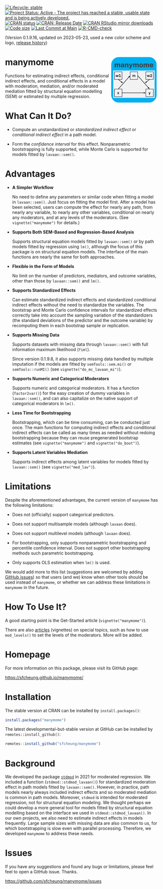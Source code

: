 <!-- badges: start -->
[![Lifecycle: stable](https://img.shields.io/badge/lifecycle-stable-brightgreen.svg)](https://lifecycle.r-lib.org/articles/stages.html#stable)
[![Project Status: Active - The project has reached a stable, usable state and is being actively developed.](https://www.repostatus.org/badges/latest/active.svg)](https://www.repostatus.org/#active)
[![CRAN status](https://www.r-pkg.org/badges/version/manymome?color=blue)](https://CRAN.R-project.org/package=manymome)
[![CRAN: Release Date](https://www.r-pkg.org/badges/last-release/manymome?color=blue)](https://cran.r-project.org/package=manymome)
[![CRAN RStudio mirror downloads](https://cranlogs.r-pkg.org/badges/grand-total/manymome?color=blue)](https://r-pkg.org/pkg/manymome)
[![Code size](https://img.shields.io/github/languages/code-size/sfcheung/manymome.svg)](https://github.com/sfcheung/manymome)
[![Last Commit at Main](https://img.shields.io/github/last-commit/sfcheung/manymome.svg)](https://github.com/sfcheung/manymome/commits/main)
[![R-CMD-check](https://github.com/sfcheung/manymome/actions/workflows/R-CMD-check.yaml/badge.svg)](https://github.com/sfcheung/manymome/actions/workflows/R-CMD-check.yaml)
<!-- badges: end -->

(Version 0.1.9.16, updated on 2023-05-23, used a new color scheme and logo, [release history](https://sfcheung.github.io/manymome/news/index.html))

# manymome  <img src="man/figures/logo.png" align="right" height="150" />

Functions for estimating indirect effects, conditional indirect
effects, and conditional effects in a model with
moderation, mediation, and/or moderated mediation fitted
by structural equation modelling (SEM) or estimated
by multiple regression.

# What Can It Do?

- Compute an unstandardized or *standardized* *indirect* *effect* or
  *conditional* *indirect* *effect* in a path model.

- Form the *confidence* *interval* for this effect.
  Nonparametric bootstrapping is fully supported,
  while Monte Carlo is supported for models
  fitted by `lavaan::sem()`.

# Advantages

- **A Simpler Workflow**

  No need to define any parameters or similar
  code when
  fitting a model in `lavaan::sem()`. Just focus on fitting
  the model first. After a model has
  been selected, users can compute the effect for nearly any path, from
  nearly any variable, to nearly any other variables, conditional on
  nearly any moderators,
  and at any levels of the moderators.
  (See `vignette("manymome")` for details.)

- **Supports Both SEM-Based and Regression-Based Analysis**

  Supports structural equation models fitted by `lavaan::sem()` or by
  path models fitted by regression using `lm()`, although the
  focus of this package is on structural equation models.
  The interface of the main functions are nearly the same for
  both approaches.

- **Flexible in the Form of Models**

  No limit on the number of predictors, mediators, and
  outcome variables, other than those by `lavaan::sem()` and `lm()`.

- **Supports Standardized Effects**

  Can estimate standardized indirect effects and standardized
  conditional indirect effects without the need to standardize
  the variables. The bootstrap and Monte Carlo
  confidence intervals for standardized
  effects correctly take into account the sampling variation
  of the standardizers (the standard deviations of the predictor
  and the outcome variable) by recomputing them in each bootstrap
  sample or replication.

- **Supports Missing Data**

  Supports datasets with missing data
  through `lavaan::sem()` with full information maximum likelihood (`fiml`).

  Since version 0.1.9.8, it also supports missing data handled
  by multiple imputation if the models are fitted by `semTools::sem.mi()`
  or `semTools::runMI()` (see `vignette("do_mc_lavaan_mi")`).

- **Supports Numeric and Categorical Moderators**

  Supports numeric and
  categorical moderators. It has a function (`factor2var()`) for the easy
  creation of dummy variables in `lavaan::sem()`, and can also capitalize on
  the native support of categorical moderators in `lm()`.

- **Less Time for Bootstrapping**

  Bootstrapping, which can be time consuming, can
  be conducted just once. The main functions for computing indirect effects
  and conditional indirect effects can be called as many times as needed without redoing
  bootstrapping because they can reuse pregenerated bootstrap
  estimates (see `vignette("manymome")` and `vignette("do_boot")`).

- **Supports Latent Variables Mediation**

  Supports indirect effects among
  latent variables for models fitted by `lavaan::sem()` (see
  `vignette("med_lav")`).

# Limitations

Despite the aforementioned advantages, the current version of
`manymome` has the following limitations:

- Does not (officially) support categorical predictors.

- Does not support multisample models (although `lavaan` does).

- Does not support multilevel models (although `lavaan` does).

- For bootstrapping, only supports nonparametric bootstrapping and percentile
confidence interval. Does not support other bootstrapping methods such parametric bootstrapping.

- Only supports OLS estimation when `lm()` is used.

We would add more to this list (suggestions are welcomed by
adding [GitHub issues](#issues)) so that users (and we) know when
other tools should be used instead of `manymome`, or whether
we can address these limitations in `manymome` in the future.

# How To Use It?

A good starting point is the Get-Started article (`vignette("manymome")`).

There are also [articles](https://sfcheung.github.io/manymome/articles/index.html) (vignettes) on
special topics, such as how to use `mod_levels()` to set
the levels of the moderators. More will be added.

# Homepage

For more information on this package, please visit its GitHub page:

https://sfcheung.github.io/manymome/

# Installation

The stable version at CRAN can be installed by `install.packages()`:

```r
install.packages("manymome")
```

The latest developmental-but-stable version at GitHub can be installed by `remotes::install_github()`:

```r
remotes::install_github("sfcheung/manymome")
```

# Background

We developed the package [`stdmod`](https://sfcheung.github.io/stdmod/)
in 2021 for moderated regression. We included a function
(`stdmod::stdmod_lavaan()`)
for standardized moderation effect in path models fitted
by `lavaan::sem()`. However, in practice, path models nearly
always included indirect effects and so moderated mediation
is common in path models. Moreover, `stdmod` is intended for
moderated regression, not for structural equation modeling. We
thought perhaps we could develop a more general tool for
models fitted by structural equation modelling based on
the interface we used in `stdmod::stdmod_lavaan()`. In our own
projects, we also need to estimate indirect effects in models
frequently. Large sample sizes with missing data are also
common to us, for which bootstrapping is slow even with parallel
processing. Therefore, we developed `manymome` to address these
needs.

# Issues

If you have any suggestions and found any bugs or limitations, please feel
feel to open a GitHub issue. Thanks.

https://github.com/sfcheung/manymome/issues
